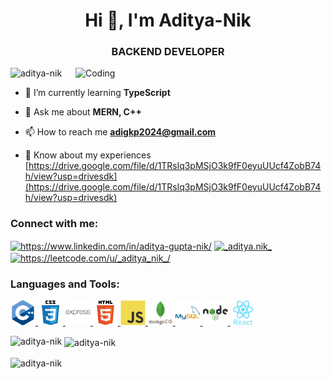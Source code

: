 
<h1 align="center">Hi 👋, I'm Aditya-Nik</h1>
<h3 align="center">BACKEND DEVELOPER</h3>
<img align="right" alt="Coding" width="400" src="https://user-images.githubusercontent.com/74038190/212748842-9fcbad5b-6173-4175-8a61-521f3dbb7514.gif">

<p align="left"> <img src="https://komarev.com/ghpvc/?username=aditya-nik&label=Profile%20views&color=0e75b6&style=flat" alt="aditya-nik" /> </p>

- 🌱 I’m currently learning **TypeScript**

- 💬 Ask me about **MERN, C++**

- 📫 How to reach me **adigkp2024@gmail.com**

- 📄 Know about my experiences [https://drive.google.com/file/d/1TRslq3pMSjO3k9fF0eyuUUcf4ZobB74h/view?usp=drivesdk](https://drive.google.com/file/d/1TRslq3pMSjO3k9fF0eyuUUcf4ZobB74h/view?usp=drivesdk)

<h3 align="left">Connect with me:</h3>
<p align="left">
<a href="https://linkedin.com/in/aditya-gupta-nik/" target="blank"><img align="center" src="https://raw.githubusercontent.com/rahuldkjain/github-profile-readme-generator/master/src/images/icons/Social/linked-in-alt.svg" alt="https://www.linkedin.com/in/aditya-gupta-nik/" height="30" width="40" /></a>
<a href="https://instagram.com/_aditya.nik_" target="blank"><img align="center" src="https://raw.githubusercontent.com/rahuldkjain/github-profile-readme-generator/master/src/images/icons/Social/instagram.svg" alt="_aditya.nik_" height="30" width="40" /></a>
<a href="https://www.leetcode.com/u/_aditya_nik_/" target="blank"><img align="center" src="https://raw.githubusercontent.com/rahuldkjain/github-profile-readme-generator/master/src/images/icons/Social/leet-code.svg" alt="https://leetcode.com/u/_aditya_nik_/" height="30" width="40" /></a>
</p>

<h3 align="left">Languages and Tools:</h3>
<p align="left"> <a href="https://www.w3schools.com/cpp/" target="_blank" rel="noreferrer"> <img src="https://raw.githubusercontent.com/devicons/devicon/master/icons/cplusplus/cplusplus-original.svg" alt="cplusplus" width="40" height="40"/> </a> <a href="https://www.w3schools.com/css/" target="_blank" rel="noreferrer"> <img src="https://raw.githubusercontent.com/devicons/devicon/master/icons/css3/css3-original-wordmark.svg" alt="css3" width="40" height="40"/> </a> <a href="https://expressjs.com" target="_blank" rel="noreferrer"> <img src="https://raw.githubusercontent.com/devicons/devicon/master/icons/express/express-original-wordmark.svg" alt="express" width="40" height="40"/> </a> <a href="https://www.w3.org/html/" target="_blank" rel="noreferrer"> <img src="https://raw.githubusercontent.com/devicons/devicon/master/icons/html5/html5-original-wordmark.svg" alt="html5" width="40" height="40"/> </a> <a href="https://developer.mozilla.org/en-US/docs/Web/JavaScript" target="_blank" rel="noreferrer"> <img src="https://raw.githubusercontent.com/devicons/devicon/master/icons/javascript/javascript-original.svg" alt="javascript" width="40" height="40"/> </a> <a href="https://www.mongodb.com/" target="_blank" rel="noreferrer"> <img src="https://raw.githubusercontent.com/devicons/devicon/master/icons/mongodb/mongodb-original-wordmark.svg" alt="mongodb" width="40" height="40"/> </a> <a href="https://www.mysql.com/" target="_blank" rel="noreferrer"> <img src="https://raw.githubusercontent.com/devicons/devicon/master/icons/mysql/mysql-original-wordmark.svg" alt="mysql" width="40" height="40"/> </a> <a href="https://nodejs.org" target="_blank" rel="noreferrer"> <img src="https://raw.githubusercontent.com/devicons/devicon/master/icons/nodejs/nodejs-original-wordmark.svg" alt="nodejs" width="40" height="40"/> </a> <a href="https://reactjs.org/" target="_blank" rel="noreferrer"> <img src="https://raw.githubusercontent.com/devicons/devicon/master/icons/react/react-original-wordmark.svg" alt="react" width="40" height="40"/> </a> </p>

<p><img align="left" src="https://github-readme-stats.vercel.app/api/top-langs?username=aditya-nik&show_icons=true&locale=en&layout=compact" alt="aditya-nik" /></p>

<p>&nbsp;<img align="center" src="https://github-readme-stats.vercel.app/api?username=aditya-nik&show_icons=true&locale=en" alt="aditya-nik" /></p>

<p><img align="center" src="https://github-readme-streak-stats.herokuapp.com/?user=aditya-nik&" alt="aditya-nik" /></p>
